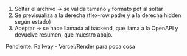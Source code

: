 1. Soltar el archivo -> se valida tamaño y formato pdf al soltar
2. Se previsualiza a la derecha (flex-row padre y a la derecha hidden según estado)
3. Aceptar -> se hace llamada al backend, que llama a la OpenAPI y devuelve resumen, que muestro abajo.

Pendiente:
Railway - Vercel/Render para poca cosa
